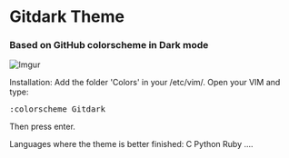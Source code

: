# Gitdark Theme
### Based on GitHub colorscheme in Dark mode

![Imgur](https://i.imgur.com/aCJrDgL.png)

Installation: Add the folder 'Colors' in your /etc/vim/.
Open your VIM and type: 
<pre>
:colorscheme Gitdark
</pre>
Then press enter.

Languages where the theme is better finished:
C
Python
Ruby
....
